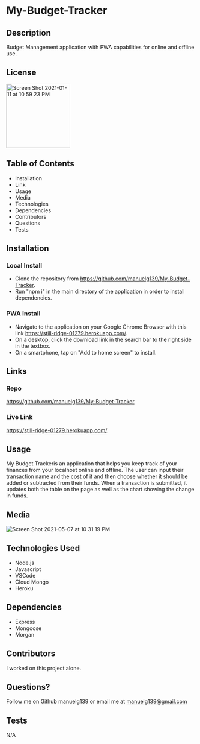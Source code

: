 # My-Budget-Tracker

## Description

Budget Management application with PWA capabilities for online and offline use.

## License

<img width="170" alt="Screen Shot 2021-01-11 at 10 59 23 PM" src="https://img.shields.io/badge/license-MIT%20License-blue?style=flat-square">

## Table of Contents

- Installation
- Link
- Usage
- Media
- Technologies
- Dependencies
- Contributors
- Questions
- Tests

## Installation

### Local Install

- Clone the repository from https://github.com/manuelg139/My-Budget-Tracker.
- Run "npm i" in the main directory of the application in order to install dependencies.

### PWA Install

- Navigate to the application on your Google Chrome Browser with this link https://still-ridge-01279.herokuapp.com/.
- On a desktop, click the download link in the search bar to the right side in the textbox.
- On a smartphone, tap on "Add to home screen" to install.

## Links

### Repo

https://github.com/manuelg139/My-Budget-Tracker

### Live Link

https://still-ridge-01279.herokuapp.com/

## Usage

My Budget Trackeris an application that helps you keep track of your finances from your localhost online and offline.
The user can input their transaction name and the cost of it and then choose whether it should be added or subtracted from their funds. When a transaction is submitted, it updates both the table on the page as well as the chart showing the change in funds.

## Media

![Screen Shot 2021-05-07 at 10 31 19 PM](https://user-images.githubusercontent.com/75399668/117524684-fd4a1780-af83-11eb-9316-6ba6736c568f.png)


## Technologies Used

- Node.js
- Javascript
- VSCode
- Cloud Mongo
- Heroku

## Dependencies

- Express
- Mongoose
- Morgan

## Contributors

I worked on this project alone.

## Questions?

Follow me on Github manuelg139 or email me at manuelg139@gmail.com

## Tests

N/A
